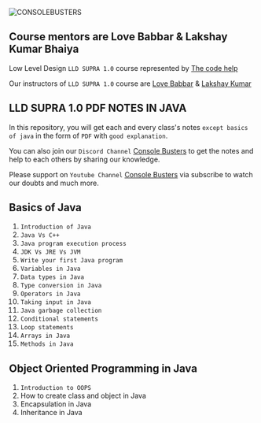 ![CONSOLEBUSTERS](https://res.cloudinary.com/dkbtmzdtt/image/upload/v1708107396/MYYYYYY/LLD_SUPRA_1.0_dowsdm.png)

## **Course mentors are Love Babbar & Lakshay Kumar Bhaiya**

Low Level Design `LLD SUPRA 1.0` course represented by [The code help](https://www.thecodehelp.in)

Our instructors of `LLD SUPRA 1.0` course are [Love Babbar](https://www.linkedin.com/in/love-babbar-38ab2887/) & [Lakshay Kumar](https://www.linkedin.com/in/lakshayk12/)

## LLD SUPRA 1.0 PDF NOTES IN JAVA

In this repository, you will get each and every class's notes `except basics of java` in the form of `PDF` with `good explanation`.

You can also join our `Discord Channel` [Console Busters](https://discord.gg/naQUPVWvSs) to get the notes and help to each others by sharing our knowledge.

Please support on `Youtube Channel` [Console Busters](https://www.youtube.com/@ConsoleBusters) via subscribe to watch our doubts and much more.

## Basics of Java

1. `Introduction of Java`
2. `Java Vs C++`
3. `Java program execution process`
4. `JDK Vs JRE Vs JVM`
5. `Write your first Java program`
6. `Variables in Java`
7. `Data types in Java`
8. `Type conversion in Java`
9. `Operators in Java`
10. `Taking input in Java`
11. `Java garbage collection`
12. `Conditional statements`
13. `Loop statements`
14. `Arrays in Java`
15. `Methods in Java`

## Object Oriented Programming in Java

1. `Introduction to OOPS`
2. How to create class and object in Java
3. Encapsulation in Java
4. Inheritance in Java
